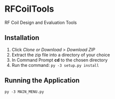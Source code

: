 # RFCoilTools
RF Coil Design and Evaluation Tools

## Installation

1. Click *Clone or Download* > *Download ZIP*
2. Extract the zip file into a directory of your choice
3. In Command Prompt **cd** to the chosen directory
4. Run the command:
`py -3 setup.py install`

## Running the Application

`py -3 MAIN_MENU.py`

## 

